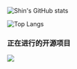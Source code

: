 

![Shin's GitHub stats](https://github-readme-stats.vercel.app/api?username=menjunyi&show_icons=true&theme=tokyonight)


![Top Langs](https://github-readme-stats.vercel.app/api/top-langs/?username=menjunyi&layout=compact)


### 正在进行的开源项目


![](https://komarev.com/ghpvc/?username=menjunyi)
